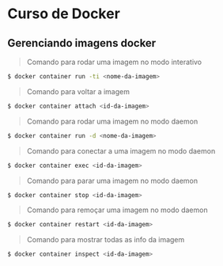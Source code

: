 # Curso de Docker



##  Gerenciando imagens docker


>   Comando para rodar uma imagem no modo interativo
```bash
$ docker container run -ti <nome-da-imagem>
```
>   Comando para voltar a imagem
```bash
$ docker container attach <id-da-imagem>
```
>   Comando para rodar uma imagem no modo daemon
```bash
$ docker container run -d <nome-da-imagem>
```

>   Comando para conectar a uma imagem no modo daemon
```bash
$ docker container exec <id-da-imagem>
```

>   Comando para parar uma imagem no modo daemon
```bash
$ docker container stop <id-da-imagem>
```

>   Comando para remoçar uma imagem no modo daemon
```bash
$ docker container restart <id-da-imagem>
```

>   Comando para mostrar todas as info da imagem
```bash
$ docker container inspect <id-da-imagem>
```


